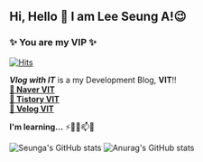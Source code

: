 ## Hi, Hello 👋 I am Lee Seung A!:wink: 

### ✨ You are my VIP ✨
[![Hits](https://hits.seeyoufarm.com/api/count/incr/badge.svg?url=https%3A%2F%2Fgithub.com%2Fgjbae1212%2Fhit-counter)](https://hits.seeyoufarm.com)                    

***Vlog with IT*** is a my Development Blog, **VIT**!! <br>
<a href="https://blog.naver.com/seunga4170">**🌱 Naver VIT**</a><br>
<a href="https://seungas-it-vlog.tistory.com/">**🌱 Tistory VIT**</a><br>
<a href="https://velog.io/@seunga4170">**🌱 Velog VIT**</a><br>

**I'm learning...**
⚡👯🤔📫💬

![Seunga's GitHub stats](https://github-readme-stats.vercel.app/api?username=seunga4170&show_icons=true&theme=radical)
![Anurag's GitHub stats](https://github-readme-stats.vercel.app/api?username=anuraghazra&show_icons=true)
